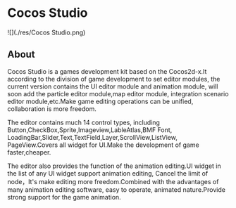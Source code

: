 # Cocos Studio

![](./res/Cocos Studio.png)

## About

Cocos Studio is a games development kit based on the Cocos2d-x.It according to the division of game development to set editor modules, the current version contains the UI editor module and animation module, will soon add the particle editor module,map editor module, integration scenario editor module,etc.Make game editing operations can be unified, collaboration is more freedom.

The editor contains much 14 control types, including Button,CheckBox,Sprite,Imageview,LableAtlas,BMF Font, LoadingBar,Slider,Text,TextField,Layer,ScrollView,ListView, PageView.Covers all widget for UI.Make  the development of game faster,cheaper.

The editor also provides the function of the animation editing.UI widget in the list of any UI widget support animation editing, Cancel the limit of node，It's make editing more freedom.Combined with the advantages of many animation editing software, easy to operate, animated nature.Provide strong support for the game animation.